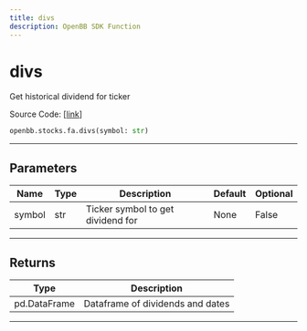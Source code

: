 ```yaml
---
title: divs
description: OpenBB SDK Function
---
```


# divs

Get historical dividend for ticker

Source Code: [[link](https://github.com/OpenBB-finance/OpenBBTerminal/tree/main/openbb_terminal/stocks/fundamental_analysis/yahoo_finance_model.py#L256)]

```python
openbb.stocks.fa.divs(symbol: str)
```

---

## Parameters

| Name | Type | Description | Default | Optional |
| ---- | ---- | ----------- | ------- | -------- |
| symbol | str | Ticker symbol to get dividend for | None | False |


---

## Returns

| Type | Description |
| ---- | ----------- |
| pd.DataFrame | Dataframe of dividends and dates |
---

